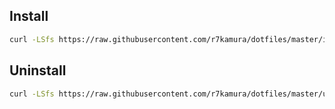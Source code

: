 ## Install
```sh
curl -LSfs https://raw.githubusercontent.com/r7kamura/dotfiles/master/install.sh | bash
```

## Uninstall
```sh
curl -LSfs https://raw.githubusercontent.com/r7kamura/dotfiles/master/uninstall.sh | sudo bash
```
